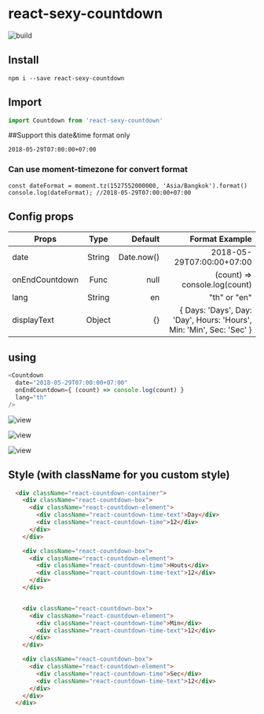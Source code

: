 # react-sexy-countdown

![build](https://api.travis-ci.org/thisJJ/react-sexy-countdown.svg?branch=master "Build")

## Install
```
npm i --save react-sexy-countdown

```


## Import
```javascript
import Countdown from 'react-sexy-countdown'

```

##Support this date&time format only
```
2018-05-29T07:00:00+07:00
```
### Can use moment-timezone for convert format
```
const dateFormat = moment.tz(1527552000000, 'Asia/Bangkok').format() 
console.log(dateFormat); //2018-05-29T07:00:00+07:00
```

## Config props
| Props        | Type         | Default  | Format Example |
| ------------- |:-------------:| --------------------:| -----------------:|
| date      | String | Date.now() | 2018-05-29T07:00:00+07:00 |
| onEndCountdown | Func | null | (count) => console.log(count) |
| lang | String | en | "th" or "en" |
| displayText | Object | {} | { Days: 'Days', Day: 'Day', Hours: 'Hours', Min: 'Min', Sec: 'Sec' } |


## using
```javascript
<Countdown
  date="2018-05-29T07:00:00+07:00"
  onEndCountdown={ (count) => console.log(count) }
  lang="th"
/>
```

![view](https://thisjj.github.io/react-sexy-countdown/static/1.png "View 1")

![view](https://thisjj.github.io/react-sexy-countdown/static/2.png "View 2")

![view](https://thisjj.github.io/react-sexy-countdown/static/3.png "View 3")

## Style (with className for you custom style)
```html
  <div className="react-countdown-container">
    <div className="react-countdown-box">
      <div className="react-countdown-element">
        <div className="react-countdown-time-text">Day</div>
        <div className="react-countdown-time">12</div>
      </div>
    </div>

    <div className="react-countdown-box">
      <div className="react-countdown-element">
        <div className="react-countdown-time">Houts</div>
        <div className="react-countdown-time-text">12</div>
      </div>
    </div>


    <div className="react-countdown-box">
      <div className="react-countdown-element">
        <div className="react-countdown-time">Min</div>
        <div className="react-countdown-time-text">12</div>
      </div>
    </div>

    <div className="react-countdown-box">
      <div className="react-countdown-element">
        <div className="react-countdown-time">Sec</div>
        <div className="react-countdown-time-text">12</div>
      </div>
    </div>
  </div>
```